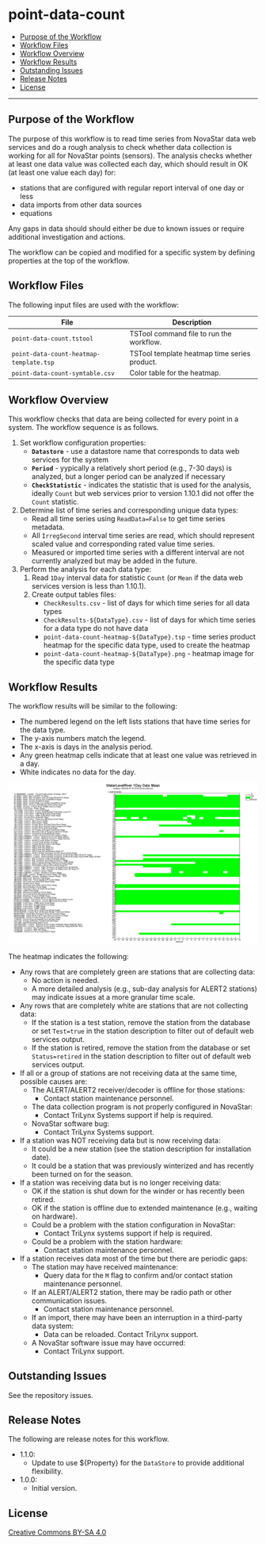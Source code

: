 # point-data-count #

*   [Purpose of the Workflow](#purpose-of-the-workflow)
*   [Workflow Files](#Workflow-files)
*   [Workflow Overview](#workflow-overview)
*   [Workflow Results](#workflow-results)
*   [Outstanding Issues](#outstanding-issues)
*   [Release Notes](#release-notes)
*   [License](#license)

-----------------

## Purpose of the Workflow ##

The purpose of this workflow is to read time series from NovaStar data web services
and do a rough analysis to check whether data collection is working for all for NovaStar points (sensors).
The analysis checks whether at least one data value was collected each day,
which should result in OK (at least one value each day) for:

*  stations that are configured with regular report interval of one day or less
*  data imports from other data sources
*  equations

Any gaps in data should should either be due to known issues or require additional investigation and actions.

The workflow can be copied and modified for a specific system
by defining properties at the top of the workflow.

## Workflow Files ##

The following input files are used with the workflow:

| **File** | **Description** |
| -- | -- |
| `point-data-count.tstool` | TSTool command file to run the workflow. |
| `point-data-count-heatmap-template.tsp` | TSTool template heatmap time series product. |
| `point-data-count-symtable.csv` | Color table for the heatmap. |

## Workflow Overview ##

This workflow checks that data are being collected for every point in a system.
The workflow sequence is as follows.

1.  Set workflow configuration properties:
    *   **`Datastore`** - use a datastore name that corresponds to data web services for the system
    *   **`Period`** - yypically a relatively short period (e.g., 7-30 days) is analyzed,
        but a longer period can be analyzed if necessary
    *   **`CheckStatistic`** - indicates the statistic that is used for the analysis,
        ideally `Count` but web services prior to version 1.10.1 did not offer the `Count` statistic.
2.  Determine list of time series and corresponding unique data types:
    *   Read all time series using `ReadData=False` to get time series metadata.
    *   All `IrregSecond` interval time series are read, which should represent scaled
        value and corresponding rated value time series.
    *   Measured or imported time series with a different interval are not currently analyzed
        but may be added in the future.
3.  Perform the analysis for each data type:
    1.  Read `1Day` interval data for statistic `Count` (or `Mean` if the data web services version is less than 1.10.1).
    2.  Create output tables files:
        *   `CheckResults.csv` - list of days for which time series for all data types
        *   `CheckResults-${DataType}.csv` - list of days for which time series for a data type do not have data
        *   `point-data-count-heatmap-${DataType}.tsp` - time series product heatmap for the specific data type, used to create the heatmap
        *   `point-data-count-heatmap-${DataType}.png` - heatmap image for the specific data type

## Workflow Results ##

The workflow results will be similar to the following:

*   The numbered legend on the left lists stations that have time series for the data type.
*   The y-axis numbers match the legend.
*   The x-axis is days in the analysis period.
*   Any green heatmap cells indicate that at least one value was retrieved in a day.
*   White indicates no data for the day.

![Example workflow results](doc/point-data-count-heatmap-WaterLevelRiver.png)

The heatmap indicates the following:

*   Any rows that are completely green are stations that are collecting data:
    +   No action is needed.
    +   A more detailed analysis (e.g., sub-day analysis for ALERT2 stations) may indicate issues at a more granular time scale.
*   Any rows that are completely white are stations that are not collecting data:
    +   If the station is a test station, remove the station from the database or set `Test=true` in the station description
        to filter out of default web services output.
    +   If the station is retired, remove the station from the database or set `Status=retired` in the station description
        to filter out of default web services output.
*   If all or a group of stations are not receiving data at the same time, possible causes are:
    +   The ALERT/ALERT2 receiver/decoder is offline for those stations:
        -   Contact station maintenance personnel.
    +   The data collection program is not properly configured in NovaStar:
        -   Contact TriLynx Systems support if help is required.
    +   NovaStar software bug:
        -   Contact TriLynx Systems support.
*   If a station was NOT receiving data but is now receiving data:
    +   It could be a new station (see the station description for installation date).
    +   It could be a station that was previously winterized and has recently been turned on for the season.
*   If a station was receiving data but is no longer receiving data:
    +   OK if the station is shut down for the winder or has recently been retired.
    +   OK if the station is offline due to extended maintenance (e.g., waiting on hardware).
    +   Could be a problem with the station configuration in NovaStar:
        -   Contact TriLynx systems support if help is required.
    +   Could be a problem with the station hardware:
        -   Contact station maintenance personnel.
*   If a station receives data most of the time but there are periodic gaps:
    +   The station may have received maintenance:
        -   Query data for the `M` flag to confirm and/or contact station maintenance personnel.
    +   If an ALERT/ALERT2 station, there may be radio path or other communication issues.
        -   Contact station maintenance personnel.
    +   If an import, there may have been an interruption in a third-party data system:
        -   Data can be reloaded.  Contact TriLynx support.
    +   A NovaStar software issue may have occurred:
        -   Contact TriLynx support.

## Outstanding Issues ##

See the repository issues.

## Release Notes ##

The following are release notes for this workflow.

*   1.1.0:
    +   Update to use ${Property} for the `DataStore` to provide additional flexibility.
*   1.0.0:
    +   Initial version.

## License ##

[Creative Commons BY-SA 4.0](https://creativecommons.org/licenses/by-sa/4.0/)
